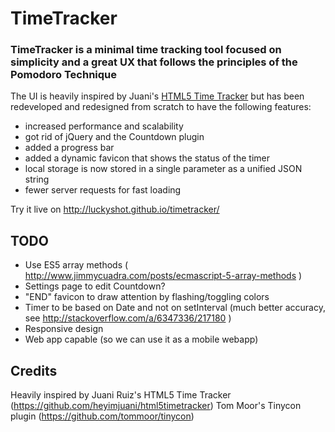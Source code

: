 TimeTracker
================

### TimeTracker is a minimal time tracking tool focused on simplicity and a great UX that follows the principles of the Pomodoro Technique

The UI is heavily inspired by Juani's <a href="https://github.com/heyimjuani/html5timetracker">HTML5 Time Tracker</a> but has been redeveloped and redesigned from scratch to have the following features:

- increased performance and scalability
- got rid of jQuery and the Countdown plugin
- added a progress bar
- added a dynamic favicon that shows the status of the timer
- local storage is now stored in a single parameter as a unified JSON string
- fewer server requests for fast loading

Try it live on http://luckyshot.github.io/timetracker/

TODO
----------------

- Use ES5 array methods ( http://www.jimmycuadra.com/posts/ecmascript-5-array-methods )
- Settings page to edit Countdown?
- "END" favicon to draw attention by flashing/toggling colors
- Timer to be based on Date and not on setInterval (much better accuracy, see http://stackoverflow.com/a/6347336/217180 )
- Responsive design
- Web app capable (so we can use it as a mobile webapp)


Credits
----------------

Heavily inspired by Juani Ruiz's HTML5 Time Tracker (https://github.com/heyimjuani/html5timetracker)
Tom Moor's Tinycon plugin (https://github.com/tommoor/tinycon)
